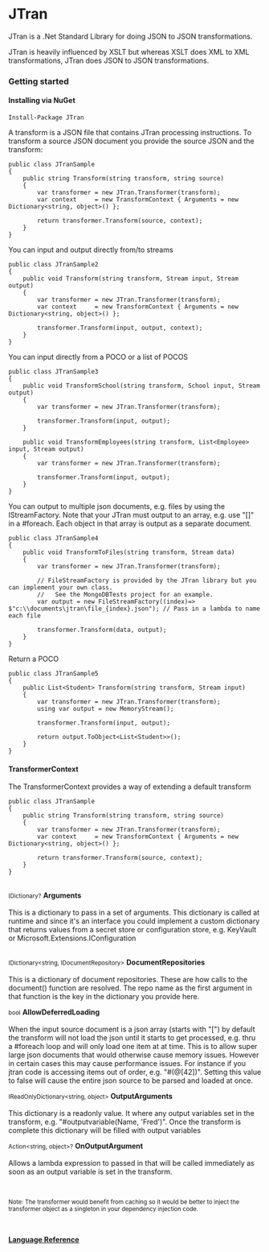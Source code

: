 # JTran
   JTran is a .Net Standard Library for doing JSON to JSON transformations.

   JTran is heavily influenced by XSLT but whereas XSLT does XML to XML transformations, JTran does JSON to JSON transformations.

### Getting started

#### Installing via NuGet

    Install-Package JTran


A transform is a JSON file that contains JTran processing instructions. To transform a source JSON document you provide the source JSON and the transform:


    public class JTranSample
    {
        public string Transform(string transform, string source)
        {
            var transformer = new JTran.Transformer(transform);
            var context     = new TransformContext { Arguments = new Dictionary<string, object>() };

            return transformer.Transform(source, context);
        }
    }

You can input and output directly from/to streams

    public class JTranSample2
    {
        public void Transform(string transform, Stream input, Stream output)
        {
            var transformer = new JTran.Transformer(transform);
            var context     = new TransformContext { Arguments = new Dictionary<string, object>() };

            transformer.Transform(input, output, context);
        }
    }

You can input directly from a POCO or a list of POCOS

    public class JTranSample3
    {
        public void TransformSchool(string transform, School input, Stream output)
        {
            var transformer = new JTran.Transformer(transform);

            transformer.Transform(input, output);
        }

        public void TransformEmployees(string transform, List<Employee> input, Stream output)
        {
            var transformer = new JTran.Transformer(transform);

            transformer.Transform(input, output);
        }
    }

You can output to multiple json documents, e.g. files by using the IStreamFactory. Note that your JTran must output to an array, e.g. use "[]" in a #foreach. Each object in that array is output as a separate document.

    public class JTranSample4
    {
        public void TransformToFiles(string transform, Stream data)
        {
            var transformer = new JTran.Transformer(transform);

            // FileStreamFactory is provided by the JTran library but you can implement your own class. 
            //   See the MongoDBTests project for an example.
            var output = new FileStreamFactory((index)=> $"c:\\documents\jtran\file_{index}.json"); // Pass in a lambda to name each file

            transformer.Transform(data, output);
        }
    }

Return a POCO

    public class JTranSample5
    {
        public List<Student> Transform(string transform, Stream input)
        {
            var transformer = new JTran.Transformer(transform);
            using var output = new MemoryStream();

            transformer.Transform(input, output);

            return output.ToObject<List<Student>>();
        }
    }

#### TransformerContext

The TransformerContext provides a way of extending a default transform

    public class JTranSample
    {
        public string Transform(string transform, string source)
        {
            var transformer = new JTran.Transformer(transform);
            var context     = new TransformContext { Arguments = new Dictionary<string, object>() };

            return transformer.Transform(source, context);
        }
    }

<br />
<small>IDictionary<string, object>?</small> <b>Arguments</b><br /><br />
This is a dictionary to pass in a set of arguments. This dictionary is called at runtime and since it's an interface you could implement a custom dictionary that returns values from a secret store or configuration store, e.g. KeyVault or Microsoft.Extensions.IConfiguration<br /><br />

<small>IDictionary<string, IDocumentRepository></small> <b>DocumentRepositories</b><br /><br />
This is a dictionary of document repositories. These are how calls to the document() function are resolved. The repo name as the first argument in that function is the key in the dictionary you provide here.

<small>bool</small> <b>AllowDeferredLoading</b><br /><br />
When the input source document is a json array (starts with "[") by default the transform will not load the json until it starts to get processed, e.g. thru a #foreach loop and will only load one item at at time. This is to allow super large json documents that would otherwise cause memory issues. However in certain cases this may cause performance issues. For instance if you jtran code is accessing items out of order, e.g. "#(@[42])". Setting this value to false will cause the entire json source to be parsed and loaded at once.

<small>IReadOnlyDictionary<string, object></small> <b>OutputArguments</b><br /><br />
This dictionary is a readonly value. It where any output variables set in the transform, e.g. "#outputvariable(Name, 'Fred')". Once the transform is complete this dictionary will be filled with output variables

<small>Action<string, object>?</small> <b>OnOutputArgument</b><br /><br />
Allows a lambda expression to passed in that will be called immediately as soon as an output variable is set in the transform.

<br>

<small>Note: The transformer would benefit from caching so it would be better to inject the transformer object as a singleton in your dependency injection code.</small>
    
<br>

<strong>[Language Reference](docs/reference.md)</strong>
